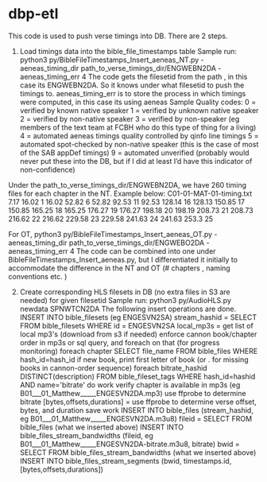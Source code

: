 # dbp-etl 

This code is used to push verse timings into DB. There are 2 steps. 

1) Load timings data into the bible_file_timestamps table
Sample run: python3 py/BibleFileTimestamps_Insert_aeneas_NT.py -aeneas_timing_dir path_to_verse_timings_dir/ENGWEBN2DA -aeneas_timing_err 4
The code gets the filesetid from the path , in this case its ENGWEBN2DA. So it knows under what filesetid to push the timings to. 
aeneas_timing_err is to store the process in which timings were computed, in this case its using aeneas
Sample Quality codes:
0 = verified by known native speaker
1 = verified by unknown native speaker
2 = verified by non-native speaker
3 = verified by non-speaker (eg members of the text team at FCBH who do this type of thing for a living)
4 = automated aeneas timings quality controlled by qinfo line timings
5 = automated spot-checked by non-native speaker (this is the case of most of the SAB appDef timings)
9 = automated unverified (probably would never put these into the DB, but if I did at least I’d have this indicator of non-confidence)

Under the path_to_verse_timings_dir/ENGWEBN2DA, we have 260 timing files for each chapter in the NT. Example below:
C01-01-MAT-01-timing.txt
7.17	16.02	1
16.02	52.82	6
52.82	92.53	11
92.53	128.14	16
128.13	150.85	17
150.85	165.25	18
165.25	176.27	19
176.27	198.18	20
198.19	208.73	21
208.73	216.62	22
216.62	229.58	23
229.58	241.63	24
241.63	253.3	25

For OT, 
python3 py/BibleFileTimestamps_Insert_aeneas_OT.py -aeneas_timing_dir path_to_verse_timings_dir/ENGWEBO2DA -aeneas_timing_err 4
The code can be combined into one under BibleFileTimestamps_Insert_aeneas.py, but I differentiated it initially to accommodate the difference in the NT and OT (# chapters , naming conventions etc. ) 

2) Create corresponding HLS filesets in DB (no extra files in S3 are needed) for given filesetid
Sample run: python3 py/AudioHLS.py newdata SPNWTCN2DA
The following insert operations are done.
      INSERT INTO bible_filesets (eg ENGESVN2SA)
      stream_hashid = SELECT FROM bible_filesets WHERE id = ENGESVN2SA
      local_mp3s = get list of local mp3's (download from s3 if needed)
           enforce cannon book/chapter order in mp3s or sql query, and foreach on that (for progress monitoring)
      foreach chapter   SELECT file_name FROM bible_files WHERE hash_id=hash_id
        if new book, print first letter of book (or . for missing books in cannon-order sequence)
        foreach bitrate_hashid   DISTINCT(description) FROM bible_fileset_tags WHERE hash_id=hashid AND name='bitrate'
            do work
          verify chapter is available in mp3s (eg B01___01_Matthew_____ENGESVN2DA.mp3)
          use ffprobe to determine bitrate
          [bytes,offsets,durations] = use ffprobe to determine verse offset, bytes, and duration
            save work
          INSERT INTO bible_files (stream_hashid, eg B01___01_Matthew_____ENGESVN2DA.m3u8)
          fileid = SELECT FROM bible_files (what we inserted above)
          INSERT INTO bible_files_stream_bandwidths (fileid, eg B01___01_Matthew_____ENGESVN2DA-bitrate.m3u8, bitrate)
          bwid = SELECT FROM bible_files_stream_bandwidths (what we inserted above)
          INSERT INTO bible_files_stream_segments (bwid, timestamps.id, [bytes,offsets,durations])


